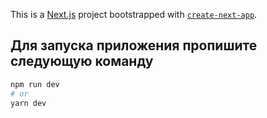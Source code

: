 This is a [Next.js](https://nextjs.org/) project bootstrapped with [`create-next-app`](https://github.com/vercel/next.js/tree/canary/packages/create-next-app).

## Для запуска приложения пропишите следующую команду


```bash
npm run dev
# or
yarn dev
```

